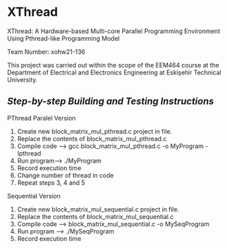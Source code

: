 # XThread
XThread: A Hardware-based Multi-core Parallel Programming Environment Using Pthread-like Programming Model	

Team Number: xohw21-136

This project was carried out within the scope of the EEM464 course at the Department of Electrical and Electronics Engineering at Eskişehir Technical University.


## **_Step-by-step Building and Testing Instructions_** ##

PThread Paralel Version

1. Create new  block_matrix_mul_pthread.c project in file. 
2. Replace the contents of block_matrix_mul_pthread.c
3. Compile code --> gcc block_matrix_mul_pthread.c -o MyProgram -lpthread
4. Run program-->  ./MyProgram
5. Record execution time
6. Change number of thread in code
7. Repeat steps 3, 4 and 5


Sequential Version

1. Create new block_matrix_mul_sequential.c project in file. 
2. Replace the contents of block_matrix_mul_sequential.c
3. Compile code --> block_matrix_mul_sequential.c -o MySeqProgram 
4. Run program -->  ./MySeqProgram
5. Record execution time
